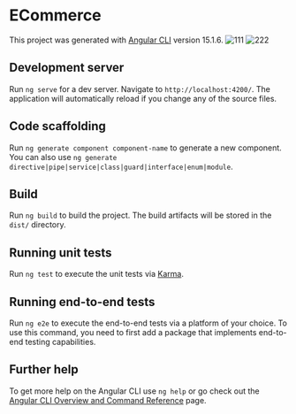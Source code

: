 # ECommerce

This project was generated with [Angular CLI](https://github.com/angular/angular-cli) version 15.1.6.
![111](https://user-images.githubusercontent.com/46266620/222020127-b49d2969-fbf7-4e62-95f0-41eebe27696d.png)
![222](https://user-images.githubusercontent.com/46266620/222020129-61f1ef52-9267-4311-8e7e-390a80afafdd.png)
## Development server

Run `ng serve` for a dev server. Navigate to `http://localhost:4200/`. The application will automatically reload if you change any of the source files.

## Code scaffolding

Run `ng generate component component-name` to generate a new component. You can also use `ng generate directive|pipe|service|class|guard|interface|enum|module`.

## Build

Run `ng build` to build the project. The build artifacts will be stored in the `dist/` directory.

## Running unit tests

Run `ng test` to execute the unit tests via [Karma](https://karma-runner.github.io).

## Running end-to-end tests

Run `ng e2e` to execute the end-to-end tests via a platform of your choice. To use this command, you need to first add a package that implements end-to-end testing capabilities.

## Further help

To get more help on the Angular CLI use `ng help` or go check out the [Angular CLI Overview and Command Reference](https://angular.io/cli) page.

